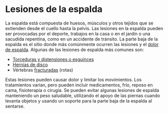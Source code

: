 Lesiones de la espalda
======================


La espalda está compuesta de huesos, músculos y otros tejidos que se extienden desde el cuello hasta la pelvis. Las lesiones en la espalda pueden ser provocadas por el deporte, trabajos en la casa o en el jardín o una sacudida repentina, como en un accidente de tránsito. La parte baja de la espalda es el sitio donde más comúnmente ocurren las lesiones y el [dolor de espalda](https://medlineplus.gov/spanish/backpain.html). Algunas de las lesiones de espalda más comunes son:


* [Torceduras y distensiones o esguinces](https://medlineplus.gov/spanish/sprainsandstrains.html)
* [Hernias de disco](https://medlineplus.gov/spanish/herniateddisk.html)
* Vértebras [fracturadas](https://medlineplus.gov/spanish/fractures.html) (rotas)


Estas lesiones pueden causar dolor y limitar los movimientos. Los tratamientos varían, pero pueden incluir medicamentos, frío, reposo en cama, fisioterapia o cirugía. Se pueden evitar algunas lesiones de espalda manteniendo un peso saludable, utilizando el apoyo de las piernas cuando levanta objetos y usando un soporte para la parte baja de la espalda al sentarse. 

